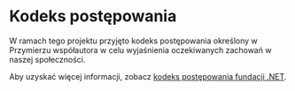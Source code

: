 # <a name="code-of-conduct"></a>Kodeks postępowania

W ramach tego projektu przyjęto kodeks postępowania określony w Przymierzu współautora w celu wyjaśnienia oczekiwanych zachowań w naszej społeczności.

Aby uzyskać więcej informacji, zobacz [kodeks postępowania fundacji .NET](https://dotnetfoundation.org/code-of-conduct).
